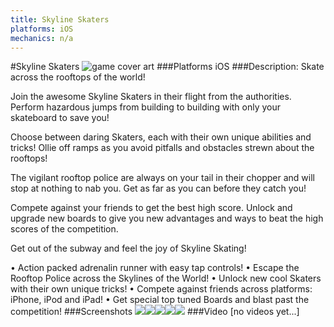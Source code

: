 ```yaml
---
title: Skyline Skaters
platforms: iOS
mechanics: n/a
---
```

#Skyline Skaters
![game cover art](//images.igdb.com/igdb/image/upload/t_cover_big/c1ti7skmnjjetxripfgj.jpg "Logo Title Text 1")
###Platforms
iOS
###Description:
Skate across the rooftops of the world!

Join the awesome Skyline Skaters in their flight from the authorities. Perform hazardous jumps from building to building with only your skateboard to save you!

Choose between daring Skaters, each with their own unique abilities and tricks! Ollie off ramps as you avoid pitfalls and obstacles strewn about the rooftops!

The vigilant rooftop police are always on your tail in their chopper and will stop at nothing to nab you. Get as far as you can before they catch you! 

Compete against your friends to get the best high score. Unlock and upgrade new boards to give you new advantages and ways to beat the high scores of the competition.

Get out of the subway and feel the joy of Skyline Skating!

• Action packed adrenalin runner with easy tap controls! 
• Escape the Rooftop Police across the Skylines of the World! 
• Unlock new cool Skaters with their own unique tricks! 
• Compete against friends across platforms: iPhone, iPod and iPad! 
• Get special top tuned Boards and blast past the competition!
###Screenshots
<a target="_blank" href="//images.igdb.com/igdb/image/upload/t_cover_big/lg1qpspto3es00ecgnor.jpg"><img src="//images.igdb.com/igdb/image/upload/t_thumb/lg1qpspto3es00ecgnor.jpg"/></a><a target="_blank" href="//images.igdb.com/igdb/image/upload/t_cover_big/vgn59tcv5ki2sqaw7fzw.jpg"><img src="//images.igdb.com/igdb/image/upload/t_thumb/vgn59tcv5ki2sqaw7fzw.jpg"/></a><a target="_blank" href="//images.igdb.com/igdb/image/upload/t_cover_big/knw7f8sxxwea9azxkkwq.jpg"><img src="//images.igdb.com/igdb/image/upload/t_thumb/knw7f8sxxwea9azxkkwq.jpg"/></a><a target="_blank" href="//images.igdb.com/igdb/image/upload/t_cover_big/vjnfk9cbldjzon0bxrqa.jpg"><img src="//images.igdb.com/igdb/image/upload/t_thumb/vjnfk9cbldjzon0bxrqa.jpg"/></a><a target="_blank" href="//images.igdb.com/igdb/image/upload/t_cover_big/wn2lnnwzdhwtxmhkzw8z.jpg"><img src="//images.igdb.com/igdb/image/upload/t_thumb/wn2lnnwzdhwtxmhkzw8z.jpg"/></a>
###Video
[no videos yet...]
